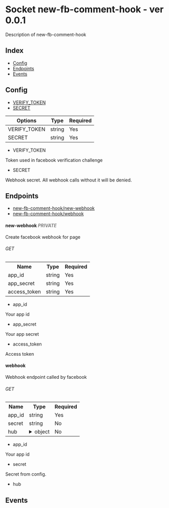 # Socket new-fb-comment-hook - ver 0.0.1

Description of new-fb-comment-hook

## Index

* [Config](#_config)
* [Endpoints](#_endpoints)
* [Events](#_events)



## Config

* [VERIFY_TOKEN](#_config-VERIFY_TOKEN)
* [SECRET](#_config-SECRET)

|Options | Type | Required|
|--------|------|---------|
|VERIFY_TOKEN|string| Yes |
|SECRET|string| Yes |

* VERIFY_TOKEN<a name="#_config-VERIFY_TOKEN"></a>

Token used in facebook verification challenge

* SECRET<a name="#_config-SECRET"></a>

Webhook secret. All webhook calls without it will be denied.



## Endpoints <a name="_endpoints"></a>

* [new-fb-comment-hook/new-webhook](#_endpoints-new-webhook)
* [new-fb-comment-hook/webhook](#_endpoints-webhook)

#### new-webhook <span style="color:gray">*PRIVATE*</span><a name="_endpoints-new-webhook"></a>

Create facebook webhook for page


###### GET
<table>
  <tr>
    <th>Name</th>
    <th>Type</th>
    <th>Required</th>
  </tr>
  <tr>
    <td style="vertical-align:top">app_id</td>
    <td style="vertical-align:top">string
</td>
    <td style="vertical-align:top">Yes</td>
  </tr>
  <tr>
    <td style="vertical-align:top">app_secret</td>
    <td style="vertical-align:top">string
</td>
    <td style="vertical-align:top">Yes</td>
  </tr>
  <tr>
    <td style="vertical-align:top">access_token</td>
    <td style="vertical-align:top">string
</td>
    <td style="vertical-align:top">Yes</td>
  </tr>
</table>


* app_id

Your app id

* app_secret

Your app secret

* access_token

Access token



#### webhook<a name="_endpoints-webhook"></a>

Webhook endpoint called by facebook


###### GET
<table>
  <tr>
    <th>Name</th>
    <th>Type</th>
    <th>Required</th>
  </tr>
  <tr>
    <td style="vertical-align:top">app_id</td>
    <td style="vertical-align:top">string
</td>
    <td style="vertical-align:top">Yes</td>
  </tr>
  <tr>
    <td style="vertical-align:top">secret</td>
    <td style="vertical-align:top">string
</td>
    <td style="vertical-align:top">No</td>
  </tr>
  <tr>
    <td style="vertical-align:top">hub</td>
    <td style="vertical-align:top"><details><summary>object</summary><table>
  <tr>
    <th>Name</th>
    <th>Type</th>
    <th>Required</th>
  </tr>
  <tr>
    <td style="vertical-align:top">mode</td>
    <td style="vertical-align:top">string
</td>
    <td style="vertical-align:top">No</td>
  </tr>
  <tr>
    <td style="vertical-align:top">challenge</td>
    <td style="vertical-align:top">string
</td>
    <td style="vertical-align:top">No</td>
  </tr>
  <tr>
    <td style="vertical-align:top">verify_token</td>
    <td style="vertical-align:top">string
</td>
    <td style="vertical-align:top">No</td>
  </tr>
</table>
</details></td>
    <td style="vertical-align:top">No</td>
  </tr>
</table>


* app_id

Your app id

* secret

Secret from config.

* hub




## Events <a name="_events"></a>

